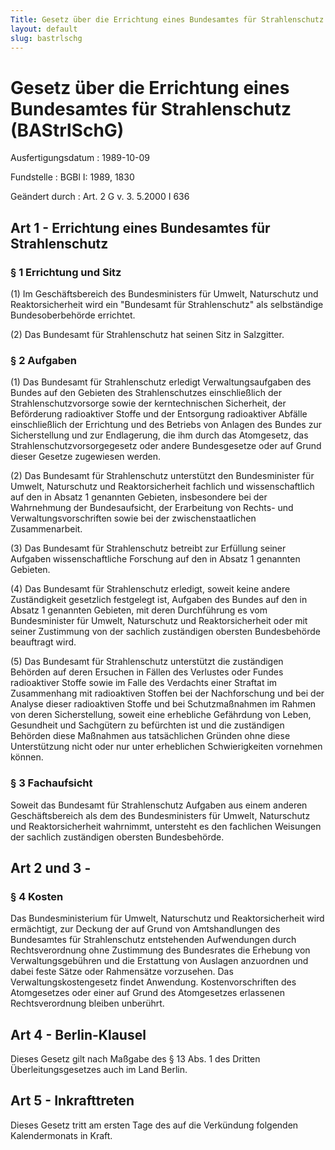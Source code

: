```yaml
---
Title: Gesetz über die Errichtung eines Bundesamtes für Strahlenschutz
layout: default
slug: bastrlschg
---
```


# Gesetz über die Errichtung eines Bundesamtes für Strahlenschutz (BAStrlSchG)

Ausfertigungsdatum
:   1989-10-09

Fundstelle
:   BGBl I: 1989, 1830

Geändert durch
:   Art. 2 G v. 3. 5.2000 I 636


## Art 1 - Errichtung eines Bundesamtes für Strahlenschutz



### § 1 Errichtung und Sitz

(1) Im Geschäftsbereich des Bundesministers für Umwelt, Naturschutz
und Reaktorsicherheit wird ein "Bundesamt für Strahlenschutz" als
selbständige Bundesoberbehörde errichtet.

(2) Das Bundesamt für Strahlenschutz hat seinen Sitz in Salzgitter.


### § 2 Aufgaben

(1) Das Bundesamt für Strahlenschutz erledigt Verwaltungsaufgaben des
Bundes auf den Gebieten des Strahlenschutzes einschließlich der
Strahlenschutzvorsorge sowie der kerntechnischen Sicherheit, der
Beförderung radioaktiver Stoffe und der Entsorgung radioaktiver
Abfälle einschließlich der Errichtung und des Betriebs von Anlagen des
Bundes zur Sicherstellung und zur Endlagerung, die ihm durch das
Atomgesetz, das Strahlenschutzvorsorgegesetz oder andere Bundesgesetze
oder auf Grund dieser Gesetze zugewiesen werden.

(2) Das Bundesamt für Strahlenschutz unterstützt den Bundesminister
für Umwelt, Naturschutz und Reaktorsicherheit fachlich und
wissenschaftlich auf den in Absatz 1 genannten Gebieten, insbesondere
bei der Wahrnehmung der Bundesaufsicht, der Erarbeitung von Rechts-
und Verwaltungsvorschriften sowie bei der zwischenstaatlichen
Zusammenarbeit.

(3) Das Bundesamt für Strahlenschutz betreibt zur Erfüllung seiner
Aufgaben wissenschaftliche Forschung auf den in Absatz 1 genannten
Gebieten.

(4) Das Bundesamt für Strahlenschutz erledigt, soweit keine andere
Zuständigkeit gesetzlich festgelegt ist, Aufgaben des Bundes auf den
in Absatz 1 genannten Gebieten, mit deren Durchführung es vom
Bundesminister für Umwelt, Naturschutz und Reaktorsicherheit oder mit
seiner Zustimmung von der sachlich zuständigen obersten Bundesbehörde
beauftragt wird.

(5) Das Bundesamt für Strahlenschutz unterstützt die zuständigen
Behörden auf deren Ersuchen in Fällen des Verlustes oder Fundes
radioaktiver Stoffe sowie im Falle des Verdachts einer Straftat im
Zusammenhang mit radioaktiven Stoffen bei der Nachforschung und bei
der Analyse dieser radioaktiven Stoffe und bei Schutzmaßnahmen im
Rahmen von deren Sicherstellung, soweit eine erhebliche Gefährdung von
Leben, Gesundheit und Sachgütern zu befürchten ist und die zuständigen
Behörden diese Maßnahmen aus tatsächlichen Gründen ohne diese
Unterstützung nicht oder nur unter erheblichen Schwierigkeiten
vornehmen können.


### § 3 Fachaufsicht

Soweit das Bundesamt für Strahlenschutz Aufgaben aus einem anderen
Geschäftsbereich als dem des Bundesministers für Umwelt, Naturschutz
und Reaktorsicherheit wahrnimmt, untersteht es den fachlichen
Weisungen der sachlich zuständigen obersten Bundesbehörde.


## Art 2 und 3 - 



### § 4 Kosten

Das Bundesministerium für Umwelt, Naturschutz und Reaktorsicherheit
wird ermächtigt, zur Deckung der auf Grund von Amtshandlungen des
Bundesamtes für Strahlenschutz entstehenden Aufwendungen durch
Rechtsverordnung ohne Zustimmung des Bundesrates die Erhebung von
Verwaltungsgebühren und die Erstattung von Auslagen anzuordnen und
dabei feste Sätze oder Rahmensätze vorzusehen. Das
Verwaltungskostengesetz findet Anwendung. Kostenvorschriften des
Atomgesetzes oder einer auf Grund des Atomgesetzes erlassenen
Rechtsverordnung bleiben unberührt.


## Art 4 - Berlin-Klausel

Dieses Gesetz gilt nach Maßgabe des § 13 Abs. 1 des Dritten
Überleitungsgesetzes auch im Land Berlin.


## Art 5 - Inkrafttreten

Dieses Gesetz tritt am ersten Tage des auf die Verkündung folgenden
Kalendermonats in Kraft.

